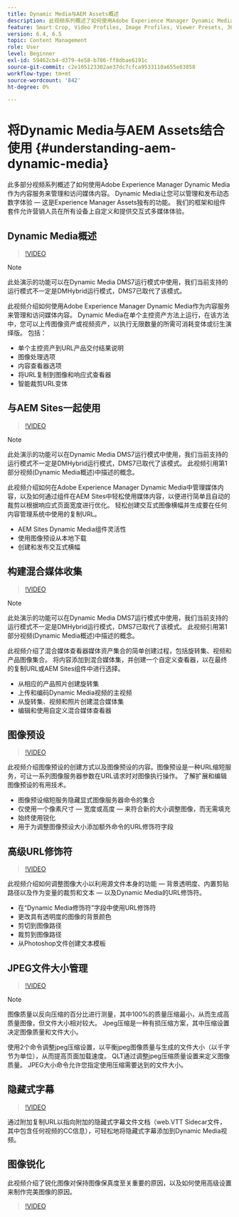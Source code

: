 ```yaml
---
title: Dynamic Media与AEM Assets概述
description: 此视频系列概述了如何使用Adobe Experience Manager Dynamic Media作为内容服务来管理和访问媒体内容。 Dynamic Media让您可以管理和发布动态数字体验 — 这是Experience Manager Assets独有的功能。 我们的框架和组件套件允许营销人员在所有设备上自定义和提供交互式多媒体体验。
feature: Smart Crop, Video Profiles, Image Profiles, Viewer Presets, 360 VR Video, Image Sets, Spin Sets
version: 6.4, 6.5
topic: Content Management
role: User
level: Beginner
exl-id: 59462cb4-d379-4e58-b786-ff8dbae6191c
source-git-commit: c2e105123302ae37dc7cfca9533110a655e83858
workflow-type: tm+mt
source-wordcount: '842'
ht-degree: 0%

---
```


# 将Dynamic Media与AEM Assets结合使用 {#understanding-aem-dynamic-media}

此多部分视频系列概述了如何使用Adobe Experience Manager Dynamic Media作为内容服务来管理和访问媒体内容。 Dynamic Media让您可以管理和发布动态数字体验 — 这是Experience Manager Assets独有的功能。 我们的框架和组件套件允许营销人员在所有设备上自定义和提供交互式多媒体体验。

## Dynamic Media概述

>[!VIDEO](https://video.tv.adobe.com/v/27144?quality=12&learn=on)

>[!NOTE]
>
>此处演示的功能可以在Dynamic Media DMS7运行模式中使用，我们当前支持的运行模式不一定是DMHybrid运行模式，DMS7已取代了该模式。

此视频介绍如何使用Adobe Experience Manager Dynamic Media作为内容服务来管理和访问媒体内容。 Dynamic Media在单个主控资产方法上运行，在该方法中，您可以上传图像资产或视频资产，以执行无限数量的所需可消耗变体或衍生演绎版。 包括：

* 单个主控资产到URL产品交付结果说明
* 图像处理选项
* 内容查看器选项
* 将URL复制到图像和响应式查看器
* 智能裁剪URL变体

## 与AEM Sites一起使用

>[!VIDEO](https://video.tv.adobe.com/v/27145?quality=12&learn=on)

>[!NOTE]
>
>此处演示的功能可以在Dynamic Media DMS7运行模式中使用，我们当前支持的运行模式不一定是DMHybrid运行模式，DMS7已取代了该模式。 此视频引用第1部分视频(Dynamic Media概述)中描述的概念。

此视频介绍如何在Adobe Experience Manager Dynamic Media中管理媒体内容，以及如何通过组件在AEM Sites中轻松使用媒体内容，以便进行简单且自动的裁剪以根据响应式页面宽度进行优化。 轻松创建交互式图像横幅并生成要在任何内容管理系统中使用的复制URL。

* AEM Sites Dynamic Media组件灵活性
* 使用图像预设从本地下载
* 创建和发布交互式横幅

## 构建混合媒体收集

>[!VIDEO](https://video.tv.adobe.com/v/27146?quality=12&learn=on)

>[!NOTE]
>
>此处演示的功能可以在Dynamic Media DMS7运行模式中使用，我们当前支持的运行模式不一定是DMHybrid运行模式，DMS7已取代了该模式。 此视频引用第1部分视频(Dynamic Media概述)中描述的概念。

此视频介绍了混合媒体查看器媒体资产集合的简单创建过程，包括旋转集、视频和产品图像集合。 将内容添加到混合媒体集，并创建一个自定义查看器，以在最终的复制URL或AEM Sites组件中进行选择。

* 从相应的产品照片创建旋转集
* 上传和编码Dynamic Media视频的主视频
* 从旋转集、视频和照片创建混合媒体集
* 编辑和使用自定义混合媒体查看器

## 图像预设

>[!VIDEO](https://video.tv.adobe.com/v/27320?quality=12&learn=on)

此视频介绍图像预设的创建方式以及图像预设的内容。图像预设是一种URL缩短服务，可让一系列图像服务器参数在URL请求时对图像执行操作。 了解扩展和编辑图像预设的有用技术。

* 图像预设缩短服务隐藏显式图像服务器命令的集合
* 仅使用一个像素尺寸 — 宽度或高度 — 来符合新的大小调整图像，而无需填充
* 始终使用锐化
* 用于为调整图像预设大小添加额外命令的URL修饰符字段

## 高级URL修饰符

>[!VIDEO](https://video.tv.adobe.com/v/27319?quality=12&learn=on)

此视频介绍如何调整图像大小以利用源文件本身的功能 — 背景透明度、内置剪贴路径以及作为变量的裁剪和文本 — 以及Dynamic Media的URL修饰符。

* 在“Dynamic Media修饰符”字段中使用URL修饰符
* 更改具有透明度的图像的背景颜色
* 剪切到图像路径
* 裁剪到图像路径
* 从Photoshop文件创建文本模板

## JPEG文件大小管理

>[!VIDEO](https://video.tv.adobe.com/v/27404?quality=12&learn=on)


>[!NOTE]
>
>图像质量以反向压缩的百分比进行测量，其中100%的质量压缩最小，从而生成高质量图像，但文件大小相对较大。 Jpeg压缩是一种有损压缩方案，其中压缩设置决定图像质量和文件大小。

使用2个命令调整jpeg压缩设置，以平衡jpeg图像质量与生成的文件大小（以千字节为单位），从而提高页面加载速度。 QLT通过调整jpeg压缩质量设置来定义图像质量。 JPEG大小命令允许您指定使用压缩需要达到的文件大小。

## 隐藏式字幕

>[!VIDEO](https://video.tv.adobe.com/v/28074?quality=12&learn=on)

通过附加复制URL以指向附加的隐藏式字幕文件文档（web.VTT Sidecar文件，其中包含任何视频的CC信息），可轻松地将隐藏式字幕添加到Dynamic Media视频。

## 图像锐化

此视频介绍了锐化图像对保持图像保真度至关重要的原因，以及如何使用高级设置来制作完美图像的原因。

>[!VIDEO](https://demos-pub.assetsadobe.com/etc/dam/viewers/s7viewers/html5/VideoViewer.html?asset=%2Fcontent%2Fdam%2Fdm-public-facing-upgrade-portal-video%2F04_DynamicImagery_AdvancedSettings_071917_BH.mp4&amp;config=/etc/dam/presets/viewer/Video_social&amp;serverUrl=https%3A%2F%2Fadobedemo62-h.assetsadobe.com%2Fis%2Fimage%2F&amp;contenturl=%2F&amp;config2=/etc/dam/presets/analytics&amp;videoserverurl=https://gateway-na.assetsadobe.com/DMGateway/public/demoCo&amp;posterimage=/content/dam/dm-public-facing-upgrade-portal-video/04_DynamicImagery_AdvancedSettings_071917_BH.mp4)
